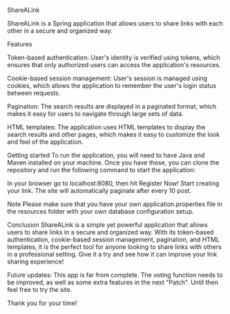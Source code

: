 ShareALink

ShareALink is a Spring application that allows users to share links with each other in a secure and organized way.

Features

Token-based authentication: User's identity is verified using tokens, which ensures that only authorized users can access the application's resources.

Cookie-based session management: User's session is managed using cookies, which allows the application to remember the user's login status between requests.

Pagination: The search results are displayed in a paginated format, which makes it easy for users to navigate through large sets of data.

HTML templates: The application uses HTML templates to display the search results and other pages, which makes it easy to customize the look and feel of the application.

Getting started
To run the application, you will need to have Java and Maven installed on your machine. Once you have those, you can clone the repository and run the following command to start the application:

In your browser go to localhost:8080, then hit Register Now!
Start creating your link. The site will automatically paginate after every 10 post.

Note
Please make sure that you have your own application.properties file in the resources folder with your own database configuration setup.

Conclusion
ShareALink is a simple yet powerful application that allows users to share links in a secure and organized way. With its token-based authentication, cookie-based session management, pagination, and HTML templates, it is the perfect tool for anyone looking to share links with others in a professional setting. Give it a try and see how it can improve your link sharing experience!

Future updates:
This app is far from complete. The voting function needs to be improved, as well as some extra features in the next "Patch". 
Until then feel free to try the site.

Thank you for your time!


